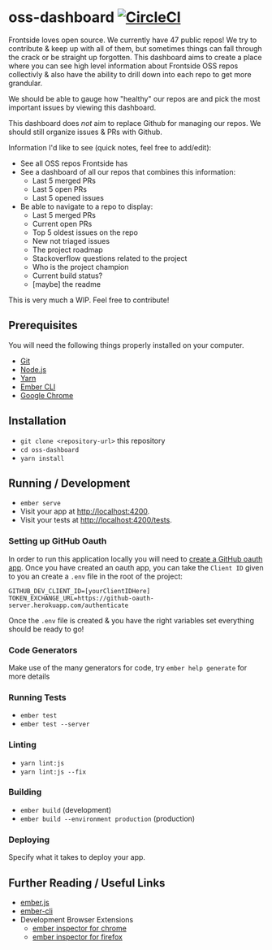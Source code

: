 # oss-dashboard [![CircleCI](https://circleci.com/gh/thefrontside/oss-dashboard.svg?style=svg)](https://circleci.com/gh/thefrontside/oss-dashboard)

Frontside loves open source. We currently have 47 public repos! We try
to contribute & keep up with all of them, but sometimes things can
fall through the crack or be straight up forgotten. This
dashboard aims to create a place where you can see high level
information about Frontside OSS repos collectivly & also have the
ability to drill down into each repo to get more grandular.

We should be able to gauge how "healthy" our repos are and pick the
most important issues by viewing this dashboard.

This dashboard does _not_ aim to replace Github for managing our
repos. We should still organize issues & PRs with Github.

Information I'd like to see (quick notes, feel free to add/edit):

- See all OSS repos Frontside has
- See a dashboard of all our repos that combines this information:
  - Last 5 merged PRs
  - Last 5 open PRs
  - Last 5 opened issues
- Be able to navigate to a repo to display:
  - Last 5 merged PRs
  - Current open PRs
  - Top 5 oldest issues on the repo
  - New not triaged issues
  - The project roadmap
  - Stackoverflow questions related to the project
  - Who is the project champion
  - Current build status?
  - [maybe] the readme

This is very much a WIP. Feel free to contribute!


## Prerequisites

You will need the following things properly installed on your computer.

* [Git](https://git-scm.com/)
* [Node.js](https://nodejs.org/)
* [Yarn](https://yarnpkg.com/)
* [Ember CLI](https://ember-cli.com/)
* [Google Chrome](https://google.com/chrome/)

## Installation

* `git clone <repository-url>` this repository
* `cd oss-dashboard`
* `yarn install`

## Running / Development

* `ember serve`
* Visit your app at [http://localhost:4200](http://localhost:4200).
* Visit your tests at
  [http://localhost:4200/tests](http://localhost:4200/tests).


### Setting up GitHub Oauth

In order to run this application locally you will need to [create a
GitHub oauth
app](https://developer.github.com/apps/building-oauth-apps/creating-an-oauth-app/). Once
you have created an oauth app, you can take the `Client ID` given to you
an create a `.env` file in the root of the project:

```
GITHUB_DEV_CLIENT_ID=[yourClientIDHere]
TOKEN_EXCHANGE_URL=https://github-oauth-server.herokuapp.com/authenticate
```

Once the `.env` file is created & you have the right variables set
everything should be ready to go!

### Code Generators

Make use of the many generators for code, try `ember help generate` for more details

### Running Tests

* `ember test`
* `ember test --server`

### Linting

* `yarn lint:js`
* `yarn lint:js --fix`

### Building

* `ember build` (development)
* `ember build --environment production` (production)

### Deploying

Specify what it takes to deploy your app.

## Further Reading / Useful Links

* [ember.js](https://emberjs.com/)
* [ember-cli](https://ember-cli.com/)
* Development Browser Extensions
  * [ember inspector for chrome](https://chrome.google.com/webstore/detail/ember-inspector/bmdblncegkenkacieihfhpjfppoconhi)
  * [ember inspector for firefox](https://addons.mozilla.org/en-US/firefox/addon/ember-inspector/)
